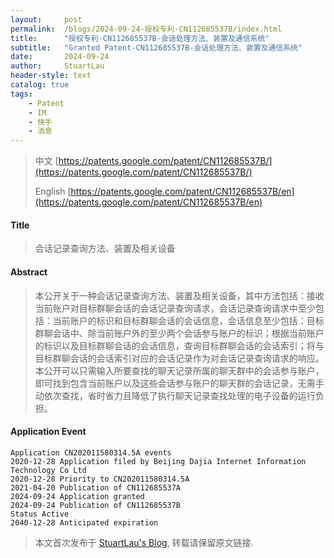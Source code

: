 ```yaml
---
layout:     post
permalink:  /blogs/2024-09-24-授权专利-CN112685537B/index.html
title:      "授权专利-CN112685537B-会话处理方法、装置及通信系统"
subtitle:   "Granted Patent-CN112685537B-会话处理方法、装置及通信系统"
date:       2024-09-24
author:     StuartLau
header-style: text
catalog: true
tags:
    - Patent
    - IM
    - 快手
    - 消息
---
```

> 中文 [https://patents.google.com/patent/CN112685537B/](https://patents.google.com/patent/CN112685537B/)
>
> English [https://patents.google.com/patent/CN112685537B/en](https://patents.google.com/patent/CN112685537B/en)

#### Title
> 会话记录查询方法、装置及相关设备










#### Abstract
> 本公开关于一种会话记录查询方法、装置及相关设备，其中方法包括：接收当前账户对目标群聊会话的会话记录查询请求，会话记录查询请求中至少包括：当前账户的标识和目标群聊会话的会话信息，会话信息至少包括：目标群聊会话中、除当前账户外的至少两个会话参与账户的标识；根据当前账户的标识以及目标群聊会话的会话信息，查询目标群聊会话的会话索引；将与目标群聊会话的会话索引对应的会话记录作为对会话记录查询请求的响应。本公开可以只需输入所要查找的聊天记录所属的聊天群中的会话参与账户，即可找到包含当前账户以及这些会话参与账户的聊天群的会话记录，无需手动依次查找，省时省力且降低了执行聊天记录查找处理的电子设备的运行负担。








#### Application Event
```
Application CN202011580314.5A events 
2020-12-28 Application filed by Beijing Dajia Internet Information Technology Co Ltd
2020-12-28 Priority to CN202011580314.5A
2021-04-20 Publication of CN112685537A
2024-09-24 Application granted
2024-09-24 Publication of CN112685537B
Status Active
2040-12-28 Anticipated expiration
```
> 本文首次发布于 [StuartLau's Blog](https://stuartlau.github.io), 
转载请保留原文链接.
